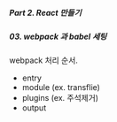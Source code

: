 ##### Part 2. React 만들기

##### 03. webpack 과 babel 세팅

webpack 처리 순서.

- entry
- module (ex. transflie)
- plugins (ex. 주석제거)
- output
